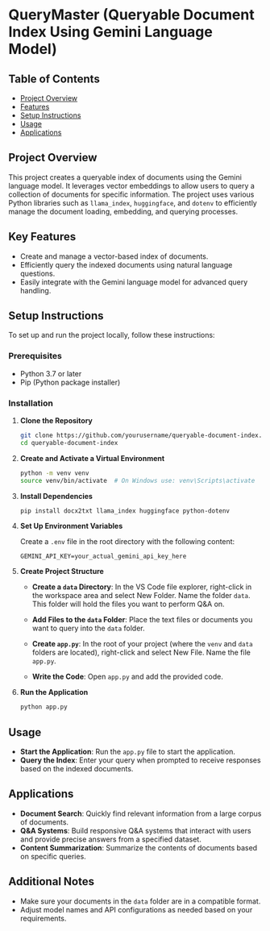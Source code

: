 # QueryMaster (Queryable Document Index Using Gemini Language Model)

## Table of Contents

- [Project Overview](#project-overview)
- [Features](#features)
- [Setup Instructions](#setup-instructions)
- [Usage](#usage)
- [Applications](#applications)

## Project Overview

This project creates a queryable index of documents using the Gemini language model. It leverages vector embeddings to allow users to query a collection of documents for specific information. The project uses various Python libraries such as `llama_index`, `huggingface`, and `dotenv` to efficiently manage the document loading, embedding, and querying processes.

## Key Features

- Create and manage a vector-based index of documents.
- Efficiently query the indexed documents using natural language questions.
- Easily integrate with the Gemini language model for advanced query handling.

## Setup Instructions

To set up and run the project locally, follow these instructions:

### Prerequisites

- Python 3.7 or later
- Pip (Python package installer)

### Installation

1. **Clone the Repository**

    ```bash
    git clone https://github.com/yourusername/queryable-document-index.git
    cd queryable-document-index
    ```

2. **Create and Activate a Virtual Environment**

    ```bash
    python -m venv venv
    source venv/bin/activate  # On Windows use: venv\Scripts\activate
    ```

3. **Install Dependencies**

    ```bash
    pip install docx2txt llama_index huggingface python-dotenv
    ```

4. **Set Up Environment Variables**

    Create a `.env` file in the root directory with the following content:

    ```env
    GEMINI_API_KEY=your_actual_gemini_api_key_here
    ```

5. **Create Project Structure**

    - **Create a `data` Directory**: 
      In the VS Code file explorer, right-click in the workspace area and select New Folder. Name the folder `data`. This folder will hold the files you want to perform Q&A on.

    - **Add Files to the `data` Folder**: 
      Place the text files or documents you want to query into the `data` folder.

    - **Create `app.py`**: 
      In the root of your project (where the `venv` and `data` folders are located), right-click and select New File. Name the file `app.py`.

    - **Write the Code**: 
      Open `app.py` and add the provided code.

6. **Run the Application**

    ```bash
    python app.py
    ```

## Usage

- **Start the Application**: Run the `app.py` file to start the application.
- **Query the Index**: Enter your query when prompted to receive responses based on the indexed documents.

## Applications

- **Document Search**: Quickly find relevant information from a large corpus of documents.
- **Q&A Systems**: Build responsive Q&A systems that interact with users and provide precise answers from a specified dataset.
- **Content Summarization**: Summarize the contents of documents based on specific queries.

## Additional Notes

- Make sure your documents in the `data` folder are in a compatible format.
- Adjust model names and API configurations as needed based on your requirements.
